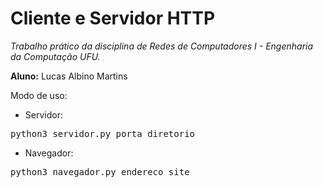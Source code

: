 # Cliente e Servidor HTTP

<em>Trabalho prático da disciplina de Redes de Computadores I - Engenharia da Computação UFU.</em>

<strong>Aluno:</strong> <a>Lucas Albino Martins</a><br>


Modo de uso:

- Servidor:
<pre>python3 servidor.py porta diretorio</pre>

- Navegador:
<pre>python3 navegador.py endereco_site</pre>
